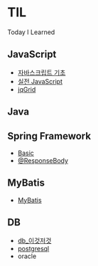 # TIL
Today I Learned

## JavaScript
* [자바스크립트 기초](https://github.com/keonmon/TIL/blob/main/JavaScript/js_basic.md)
* [실전 JavaScript](https://github.com/keonmon/TIL/tree/main/JavaScript/%EC%8B%A4%EC%A0%84JavaScript)
* [jqGrid](https://github.com/keonmon/TIL/blob/main/JavaScript/jqGrid.md)


## Java

## Spring Framework
 * [Basic](https://github.com/keonmon/TIL/blob/main/SpringFramework/Basic.md)
 * [@ResponseBody](https://github.com/keonmon/TIL/blob/main/SpringFramework/ResponseBody.md)

## MyBatis
 * [MyBatis](https://github.com/keonmon/TIL/blob/main/MyBatis/MyBatis.md)
 
 
## DB
* [db_이것저것](https://github.com/keonmon/TIL/blob/main/DB/db_%EC%9D%B4%EA%B2%83%EC%A0%80%EA%B2%83.md)
* [postgresql](https://github.com/keonmon/TIL/blob/main/DB/postgresql.md)
* oracle
